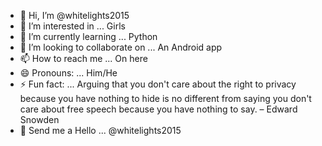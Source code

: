 - 👋 Hi, I’m @whitelights2015
- 👀 I’m interested in ... Girls
- 🌱 I’m currently learning ... Python
- 💞️ I’m looking to collaborate on ... An Android app
- 📫 How to reach me ... On here
- 😄 Pronouns: ... Him/He
- ⚡ Fun fact: ... Arguing that you don't care about the right to privacy because you have nothing to hide is no different from saying you don't care about free speech because you have nothing to say. – Edward Snowden
- 👋 Send me a Hello ... @whitelights2015
<!---
whitelights2015/whitelights2015 is a ✨ special ✨ repository because its `README.md` (this file) appears on your GitHub profile.
You can click the Preview link to take a look at your changes.
--->
